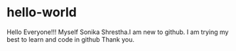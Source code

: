 # hello-world
Hello Everyone!!!
Myself Sonika Shrestha.I am new to github. I am trying my best to learn and code in github
Thank you.
